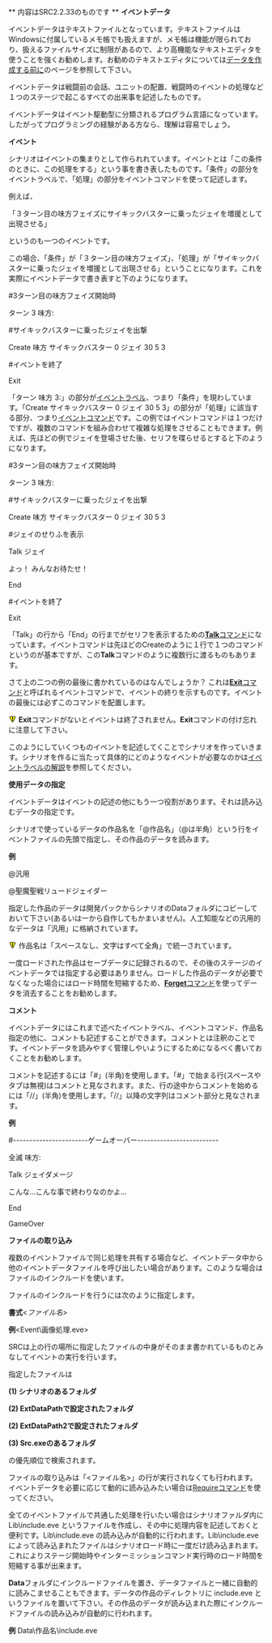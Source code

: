 ** 内容はSRC2.2.33のものです **
**イベントデータ**

イベントデータはテキストファイルとなっています。テキストファイルはWindowsに付属しているメモ帳でも扱えますが、メモ帳は機能が限られており、扱えるファイルサイズに制限があるので、より高機能なテキストエディタを使うことを強くお勧めします。お勧めのテキストエディタについては[データを作成する前に](データを作成する前に.md)のページを参照して下さい。

イベントデータは戦闘前の会話、ユニットの配置、戦闘時のイベントの処理など１つのステージで起こるすべての出来事を記述したものです。

イベントデータはイベント駆動型に分類されるプログラム言語になっています。したがってプログラミングの経験がある方なら、理解は容易でしょう。

**イベント**

シナリオはイベントの集まりとして作られれています。イベントとは「この条件のときに、この処理をする」という事を書き表したものです。「条件」の部分をイベントラベルで、「処理」の部分をイベントコマンドを使って記述します。

例えば、

「３ターン目の味方フェイズにサイキックバスターに乗ったジェイを増援として出現させる」

というのも一つのイベントです。

この場合、「条件」が「３ターン目の味方フェイズ」、「処理」が「サイキックバスターに乗ったジェイを増援として出現させる」ということになります。これを実際にイベントデータで書き表すと下のようになります。

#3ターン目の味方フェイズ開始時

ターン 3 味方:

#サイキックバスターに乗ったジェイを出撃

Create 味方 サイキックバスター 0 ジェイ 30 5 3

#イベントを終了

Exit

「ターン 味方 3:」の部分が[イベントラベル](イベントラベル.md)、つまり「条件」を現わしています。「Create サイキックバスター 0 ジェイ 30 5 3」の部分が「処理」に該当する部分、つまり[イベントコマンド](イベントコマンド.md)です。この例ではイベントコマンドは１つだけですが、複数のコマンドを組み合わせて複雑な処理をさせることもできます。例えば、先ほどの例でジェイを登場させた後、セリフを喋らせるとすると下のようになります。

#3ターン目の味方フェイズ開始時

ターン 3 味方:

#サイキックバスターに乗ったジェイを出撃

Create 味方 サイキックバスター 0 ジェイ 30 5 3

#ジェイのせりふを表示

Talk ジェイ

よっ！ みんなお待たせ！

End

#イベントを終了

Exit

「Talk」の行から「End」の行までがセリフを表示するための[**Talk**コマンド](Talkコマンド.md)になっています。イベントコマンドは先ほどのCreateのように１行で１つのコマンドというのが基本ですが、この**Talk**コマンドのように複数行に渡るものもあります。

さて上の二つの例の最後に書かれているのはなんでしょうか？ これは[**Exit**コマンド](Exitコマンド.md)と呼ばれるイベントコマンドで、イベントの終りを示すものです。イベントの最後には必ずこのコマンドを配置します。

![](../images/bm0.gif) **Exit**コマンドがないとイベントは終了されません。**Exit**コマンドの付け忘れに注意して下さい。

このようにしていくつものイベントを記述してくことでシナリオを作っていきます。シナリオを作るに当たって具体的にどのようなイベントが必要なのかは[イベントラベルの解説](イベントラベル.md)を参照してください。

**使用データの指定**

イベントデータはイベントの記述の他にもう一つ役割があります。それは読み込むデータの指定です。

シナリオで使っているデータの作品名を「@作品名」（@は半角）という行をイベントファイルの先頭で指定し、その作品のデータを読みます。

**例**

@汎用

@聖魔聖戦リュードジェイダー

指定した作品のデータは開発パックからシナリオのDataフォルダにコピーしておいて下さい(あるいは一から自作してもかまいません)。人工知能などの汎用的なデータは「汎用」に格納されています。

![](../images/bm0.gif) 作品名は「スペースなし、文字はすべて全角」で統一されています。

一度ロードされた作品はセーブデータに記録されるので、その後のステージのイベントデータでは指定する必要はありません。ロードした作品のデータが必要でなくなった場合にはロード時間を短縮するため、[**Forget**コマンド](Forgetコマンド.md)を使ってデータを消去することをお勧めします。

**コメント**

イベントデータにはこれまで述べたイベントラベル、イベントコマンド、作品名指定の他に、コメントも記述することができます。コメントとは注釈のことです。イベントデータを読みやすく管理しやいようにするためになるべく書いておくことをお勧めします。

コメントを記述するには「#」(半角)を使用します。「#」で始まる行(スペースやタブは無視)はコメントと見なされます。また、行の途中からコメントを始めるには「//」(半角)を使用します。「//」以降の文字列はコメント部分と見なされます。

**例**

#-----------------------ゲームオーバー-------------------------

全滅 味方:

Talk ジェイダメージ

こんな…こんな事で終わりなのかよ…

End

GameOver

**ファイルの取り込み**

複数のイベントファイルで同じ処理を共有する場合など、イベントデータ中から他のイベントデータファイルを呼び出したい場合があります。このような場合はファイルのインクルードを使います。

ファイルのインクルードを行うには次のように指定します。

**書式**&lt;*ファイル名*&gt;

**例**&lt;Event\画像処理.eve&gt;

SRCは上の行の場所に指定したファイルの中身がそのまま書かれているものとみなしてイベントの実行を行います。

指定したファイルは

**(1) シナリオのあるフォルダ**

**(2) ExtDataPathで設定されたフォルダ**

**(2) ExtDataPath2で設定されたフォルダ**

**(3) Src.exeのあるフォルダ**

の優先順位で検索されます。

ファイルの取り込みは「&lt;ファイル名&gt;」の行が実行されなくても行われます。イベントデータを必要に応じて動的に読み込みたい場合は[Requireコマンド](Requireコマンド.md)を使ってください。

全てのイベントファイルで共通した処理を行いたい場合はシナリオファルダ内に Lib\include.eve というファイルを作成し、その中に処理内容を記述しておくと便利です。Lib\include.eve の読み込みが自動的に行われます。Lib\include.eve によって読み込まれたファイルはシナリオロード時に一度だけ読み込まれます。これによりステージ開始時やインターミッションコマンド実行時のロード時間を短縮する事が出来ます。

**Data**フォルダにインクルードファイルを置き、データファイルと一緒に自動的に読みこませることもできます。データの作品のディレクトリに include.eve というファイルを置いて下さい。その作品のデータが読み込まれた際にインクルードファイルの読み込みが自動的に行われます。

**例** Data\作品名\include.eve
